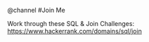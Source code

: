 @channel #Join Me

Work through these SQL & Join Challenges:
https://www.hackerrank.com/domains/sql/join


